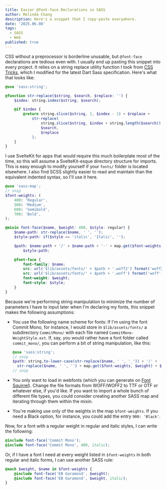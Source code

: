```yaml
---
title: Easier @font-face Declarations in SASS
author: Melinda Chang
description: Here's a snippet that I copy-paste everywhere.
date: '2025.06.08'
tags:
  - SASS
  - Web
published: true
---
```


CSS without a preprocessor is borderline unusable, but `@font-face`
declarations are tedious even with. I usually end up pasting this
snippet into every project. It relies on a string replace utility
function I took from [CSS
Tricks](https://css-tricks.com/snippets/sass/str-replace-function/),
which I modified for the latest Dart Sass specification. Here's what
that looks like:

```scss
@use 'sass:string';

@function str-replace($string, $search, $replace: '') {
	$index: string.index($string, $search);

	@if $index {
		@return string.slice($string, 1, $index - 1) + $replace +
			str-replace(
				string.slice($string, $index + string.length($search)),
				$search,
				$replace
			);
	}
}
```

I use SvelteKit for apps that would require this much boilerplate most
of the time, so this will assume a SvelteKit-esque directory structure
for imports. This is easy enough to modify yourself if your `fonts/`
folder is located elsewhere. I also find SCSS slightly easier to read
and maintain than the equivalent indented syntax, so I'll use it here.

```scss
@use 'sass:map';
// snip
$font-weights: (
	400: 'Regular',
	500: 'Medium',
	600: 'Semibold',
	700: 'Bold',
);

@mixin font-face($name, $weight: 400, $style: regular) {
	$name-path: str-replace($name, ' ', '');
	$style-path: if($style == 'italic', 'Italic', '');

	$path: $name-path + '/' + $name-path + '-' + map.get($font-weights, $weight) +
		$style-path;

	@font-face {
		font-family: $name;
		src: url('$lib/assets/fonts/' + $path + '.woff2') format('woff2');
		src: url('$lib/assets/fonts/' + $path + '.woff') format('woff');
		font-weight: $weight;
		font-style: $style;
	}
}
```

Because we're performing string manipulation to minimize the number of
parameters I have to input later when I'm declaring my fonts, this
snippet makes the following assumptions:

- You use the following name scheme for fonts: If I'm using the font
  Commit Mono, for instance, I would store in `$lib/assets/fonts/` a
  subdirectory `CommitMono/` with each file named
  `CommitMono-WeightStyle.ext`. If, say, you would rather have a font
  folder called `commit_mono/`, you can perform a bit of string
  manipulation, like this:

  ```scss
  @use 'sass:string';
  // snip
  $path: string.to-lower-case(str-replace($name, ' ', '_')) + '/' +
  	str-replace($name, ' ', '') + map.get($font-weights, $weight) + $style-path;
  // snip
  ```

- You only want to load in webfonts (which you can generate on [Font
  Squirrel](https://www.fontsquirrel.com/tools/webfont-generator)). Change
  the file formats from WOFF/WOFF2 to TTF or OTF or whatever else, if
  you'd like. If you want to import a whole bunch of different file
  types, you could consider creating another SASS map and iterating
  through them within the mixin.
- You're making use only of the weights in the map `$font-weights`. If
  you need a Black option, for instance, you could add the entry `900:
  'Black'`.

Now, for a font with a regular weight in regular and italic styles, I
can write the following:

```scss
@include font-face('Commit Mono');
@include font-face('Commit Mono', 400, italic);
```

Or, if I have a font I need at every weight listed in `$font-weights`
in both regular and italic forms, I can use another SASS rule:

```scss
@each $weight, $name in $font-weights {
	@include font-face('EB Garamond', $weight);
	@include font-face('EB Garamond', $weight, italic);
}
```
